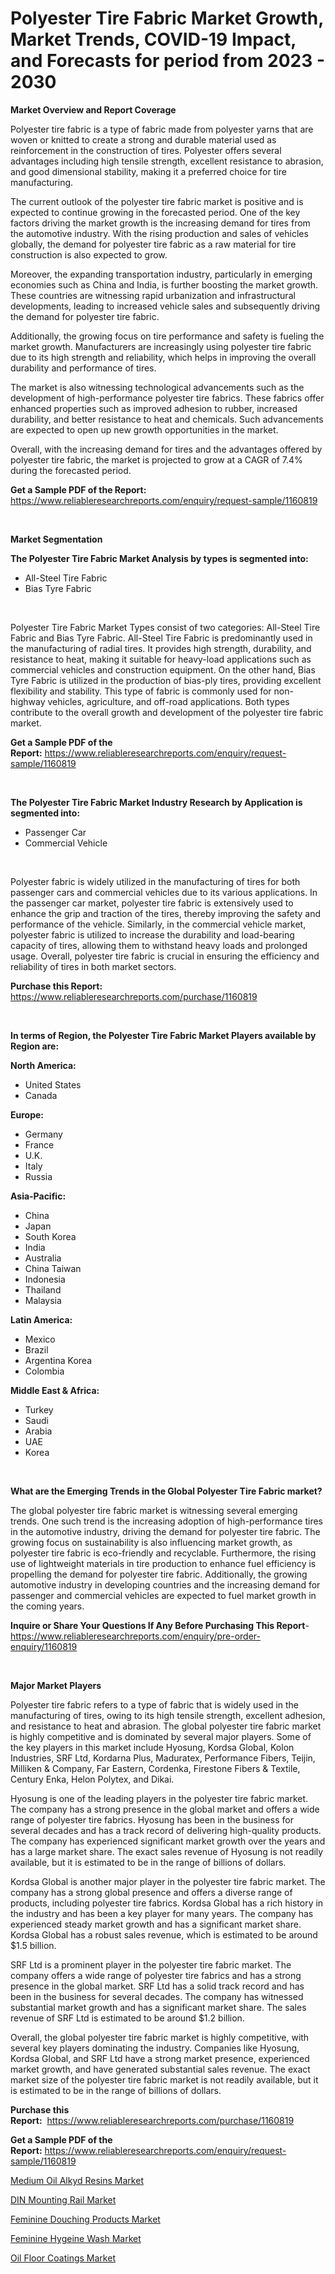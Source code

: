<p><h1>Polyester Tire Fabric Market Growth, Market Trends, COVID-19 Impact, and Forecasts for period from 2023 - 2030</h1></p><p><strong>Market Overview and Report Coverage</strong></p>
<p><p>Polyester tire fabric is a type of fabric made from polyester yarns that are woven or knitted to create a strong and durable material used as reinforcement in the construction of tires. Polyester offers several advantages including high tensile strength, excellent resistance to abrasion, and good dimensional stability, making it a preferred choice for tire manufacturing.</p><p>The current outlook of the polyester tire fabric market is positive and is expected to continue growing in the forecasted period. One of the key factors driving the market growth is the increasing demand for tires from the automotive industry. With the rising production and sales of vehicles globally, the demand for polyester tire fabric as a raw material for tire construction is also expected to grow.</p><p>Moreover, the expanding transportation industry, particularly in emerging economies such as China and India, is further boosting the market growth. These countries are witnessing rapid urbanization and infrastructural developments, leading to increased vehicle sales and subsequently driving the demand for polyester tire fabric.</p><p>Additionally, the growing focus on tire performance and safety is fueling the market growth. Manufacturers are increasingly using polyester tire fabric due to its high strength and reliability, which helps in improving the overall durability and performance of tires.</p><p>The market is also witnessing technological advancements such as the development of high-performance polyester tire fabrics. These fabrics offer enhanced properties such as improved adhesion to rubber, increased durability, and better resistance to heat and chemicals. Such advancements are expected to open up new growth opportunities in the market.</p><p>Overall, with the increasing demand for tires and the advantages offered by polyester tire fabric, the market is projected to grow at a CAGR of 7.4% during the forecasted period.</p></p>
<p><strong>Get a Sample PDF of the Report:</strong> <a href="https://www.reliableresearchreports.com/enquiry/request-sample/1160819">https://www.reliableresearchreports.com/enquiry/request-sample/1160819</a></p>
<p>&nbsp;</p>
<p><strong>Market Segmentation</strong></p>
<p><strong>The Polyester Tire Fabric Market Analysis by types is segmented into:</strong></p>
<p><ul><li>All-Steel Tire Fabric</li><li>Bias Tyre Fabric</li></ul></p>
<p>&nbsp;</p>
<p><p>Polyester Tire Fabric Market Types consist of two categories: All-Steel Tire Fabric and Bias Tyre Fabric. All-Steel Tire Fabric is predominantly used in the manufacturing of radial tires. It provides high strength, durability, and resistance to heat, making it suitable for heavy-load applications such as commercial vehicles and construction equipment. On the other hand, Bias Tyre Fabric is utilized in the production of bias-ply tires, providing excellent flexibility and stability. This type of fabric is commonly used for non-highway vehicles, agriculture, and off-road applications. Both types contribute to the overall growth and development of the polyester tire fabric market.</p></p>
<p><strong>Get a Sample PDF of the Report:</strong>&nbsp;<a href="https://www.reliableresearchreports.com/enquiry/request-sample/1160819">https://www.reliableresearchreports.com/enquiry/request-sample/1160819</a></p>
<p>&nbsp;</p>
<p><strong>The Polyester Tire Fabric Market Industry Research by Application is segmented into:</strong></p>
<p><ul><li>Passenger Car</li><li>Commercial Vehicle</li></ul></p>
<p>&nbsp;</p>
<p><p>Polyester fabric is widely utilized in the manufacturing of tires for both passenger cars and commercial vehicles due to its various applications. In the passenger car market, polyester tire fabric is extensively used to enhance the grip and traction of the tires, thereby improving the safety and performance of the vehicle. Similarly, in the commercial vehicle market, polyester fabric is utilized to increase the durability and load-bearing capacity of tires, allowing them to withstand heavy loads and prolonged usage. Overall, polyester tire fabric is crucial in ensuring the efficiency and reliability of tires in both market sectors.</p></p>
<p><strong>Purchase this Report:</strong>&nbsp; <a href="https://www.reliableresearchreports.com/purchase/1160819">https://www.reliableresearchreports.com/purchase/1160819</a></p>
<p>&nbsp;</p>
<p><strong>In terms of Region, the Polyester Tire Fabric Market Players available by Region are:</strong></p>
<p>
    <p> <strong> North America: </strong>
        <ul>
            <li>United States</li>
            <li>Canada</li>
        </ul>
        </p> 
    <p> <strong> Europe: </strong>
        <ul>
            <li>Germany</li>
            <li>France</li>
            <li>U.K.</li>
            <li>Italy</li>
            <li>Russia</li>
        </ul>
        </p> 
    <p> <strong> Asia-Pacific: </strong>
        <ul>
            <li>China</li>
            <li>Japan</li>
            <li>South Korea</li>
            <li>India</li>
            <li>Australia</li>
            <li>China Taiwan</li>
            <li>Indonesia</li>
            <li>Thailand</li>
            <li>Malaysia</li>
        </ul>
        </p> 
    <p> <strong> Latin America: </strong>
        <ul>
            <li>Mexico</li>
            <li>Brazil</li>
            <li>Argentina Korea</li>
            <li>Colombia</li>
        </ul>
        </p> 
    <p> <strong> Middle East & Africa: </strong>
        <ul>
            <li>Turkey</li>
            <li>Saudi</li>
            <li>Arabia</li>
            <li>UAE</li>
            <li>Korea</li>
        </ul>
    </p>
    </p>
<p>&nbsp;</p>
<p><strong>What are the Emerging Trends in the Global Polyester Tire Fabric market?</strong></p>
<p><p>The global polyester tire fabric market is witnessing several emerging trends. One such trend is the increasing adoption of high-performance tires in the automotive industry, driving the demand for polyester tire fabric. The growing focus on sustainability is also influencing market growth, as polyester tire fabric is eco-friendly and recyclable. Furthermore, the rising use of lightweight materials in tire production to enhance fuel efficiency is propelling the demand for polyester tire fabric. Additionally, the growing automotive industry in developing countries and the increasing demand for passenger and commercial vehicles are expected to fuel market growth in the coming years.</p></p>
<p><strong>Inquire or Share Your Questions If Any Before Purchasing This Report</strong>- <a href="https://www.reliableresearchreports.com/enquiry/pre-order-enquiry/1160819">https://www.reliableresearchreports.com/enquiry/pre-order-enquiry/1160819</a></p>
<p>&nbsp;</p>
<p><strong>Major Market Players</strong></p>
<p><p>Polyester tire fabric refers to a type of fabric that is widely used in the manufacturing of tires, owing to its high tensile strength, excellent adhesion, and resistance to heat and abrasion. The global polyester tire fabric market is highly competitive and is dominated by several major players. Some of the key players in this market include Hyosung, Kordsa Global, Kolon Industries, SRF Ltd, Kordarna Plus, Maduratex, Performance Fibers, Teijin, Milliken & Company, Far Eastern, Cordenka, Firestone Fibers & Textile, Century Enka, Helon Polytex, and Dikai.</p><p>Hyosung is one of the leading players in the polyester tire fabric market. The company has a strong presence in the global market and offers a wide range of polyester tire fabrics. Hyosung has been in the business for several decades and has a track record of delivering high-quality products. The company has experienced significant market growth over the years and has a large market share. The exact sales revenue of Hyosung is not readily available, but it is estimated to be in the range of billions of dollars.</p><p>Kordsa Global is another major player in the polyester tire fabric market. The company has a strong global presence and offers a diverse range of products, including polyester tire fabrics. Kordsa Global has a rich history in the industry and has been a key player for many years. The company has experienced steady market growth and has a significant market share. Kordsa Global has a robust sales revenue, which is estimated to be around $1.5 billion.</p><p>SRF Ltd is a prominent player in the polyester tire fabric market. The company offers a wide range of polyester tire fabrics and has a strong presence in the global market. SRF Ltd has a solid track record and has been in the business for several decades. The company has witnessed substantial market growth and has a significant market share. The sales revenue of SRF Ltd is estimated to be around $1.2 billion.</p><p>Overall, the global polyester tire fabric market is highly competitive, with several key players dominating the industry. Companies like Hyosung, Kordsa Global, and SRF Ltd have a strong market presence, experienced market growth, and have generated substantial sales revenue. The exact market size of the polyester tire fabric market is not readily available, but it is estimated to be in the range of billions of dollars.</p></p>
<p><strong>Purchase this Report:</strong>&nbsp;&nbsp;<a href="https://www.reliableresearchreports.com/purchase/1160819">https://www.reliableresearchreports.com/purchase/1160819</a></p>
<p></p>
<p><strong>Get a Sample PDF of the Report:</strong>&nbsp;<a href="https://www.reliableresearchreports.com/enquiry/request-sample/1160819">https://www.reliableresearchreports.com/enquiry/request-sample/1160819</a></p>
<p><p><a href="https://github.com/BryceTownsendr/Market-Research-Report-List-1/blob/main/medium-oil-alkyd-resins-market.md">Medium Oil Alkyd Resins Market</a></p><p><a href="https://medium.com/@leonorhaley2009/din-mounting-rail-market-size-growth-forecast-2023-2030-a5f85f947cd8">DIN Mounting Rail Market</a></p><p><a href="https://www.linkedin.com/pulse/feminine-douching-products-market-research-report-provides-0mave/">Feminine Douching Products Market</a></p><p><a href="https://www.linkedin.com/pulse/feminine-hygeine-wash-market-challenges-opportunities-growth-wow7e/">Feminine Hygeine Wash Market</a></p><p><a href="https://github.com/ChiragRp1/Market-Research-Report-List-1/blob/main/oil-floor-coatings-market.md">Oil Floor Coatings Market</a></p></p>